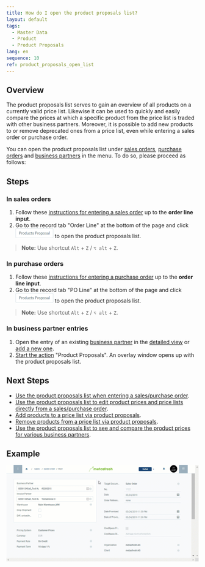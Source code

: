 ```yaml
---
title: How do I open the product proposals list?
layout: default
tags:
  - Master Data
  - Product
  - Product Proposals
lang: en
sequence: 10
ref: product_proposals_open_list
---
```


## Overview
The product proposals list serves to gain an overview of all products on a currently valid price list. Likewise it can be used to quickly and easily compare the prices at which a specific product from the price list is traded with other business partners. Moreover, it is possible to add new products to or remove deprecated ones from a price list, even while entering a sales order or purchase order.

You can open the product proposals list under [sales orders](SalesOrder_recording), [purchase orders](CreatePurchaseOrder) and [business partners](New_Business_Partner) in the menu. To do so, please proceed as follows:

## Steps

### In sales orders
1. Follow these [instructions for entering a sales order](SalesOrder_recording) up to the **order line input**.
1. Go to the record tab "Order Line" at the bottom of the page and click ![](assets/Product_Proposals_button.png) to open the product proposals list.
 >**Note:** Use shortcut `Alt` + `Z` / `⌥ alt` + `Z`.

### In purchase orders
1. Follow these [instructions for entering a purchase order](CreatePurchaseOrder) up to the **order line input**.
1. Go to the record tab "PO Line" at the bottom of the page and click ![](assets/Product_Proposals_button.png) to open the product proposals list.
 >**Note:** Use shortcut `Alt` + `Z` / `⌥ alt` + `Z`.

### In business partner entries
1. Open the entry of an existing [business partner](Menu) in the [detailed view](ViewModes#detailed-view) or [add a new one](New_Business_Partner).
1. [Start the action](StartAction#actions-menu) "Product Proposals". An overlay window opens up with the product proposals list.

## Next Steps
- [Use the product proposals list when entering a sales/purchase order](Product_proposals_sales_purchase_order).
- [Use the product proposals list to edit product prices and price lists directly from a sales/purchase order](Product_proposals_edit_prices).
- [Add products to a price list via product proposals](Product_proposals_add_products).
- [Remove products from a price list via product proposals](Product_proposals_remove_products).
- [Use the product proposals list to see and compare the product prices for various business partners](Product_proposals_compare_prices).

## Example
![](assets/Product_proposals_open_list.gif)
